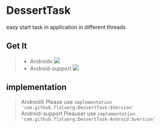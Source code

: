 # DessertTask
easy start task in application in different threads

## Get It

>+ Androidx [![](https://jitpack.io/v/flalaorg/DessertTask.svg)](https://jitpack.io/#flalaorg/DessertTask) <br/>
>+ Android-support [![](https://jitpack.io/v/flalaorg/DessertTask-Android.svg)](https://jitpack.io/#flalaorg/DessertTask-Android)

## implementation
> AndroidX Please use `implementation 'com.github.flalaorg:DessertTask:$Version'` <br/>
> Android-support Pleauser use `implementation 'com.github.flalaorg:DessertTask-Android:$version'`
